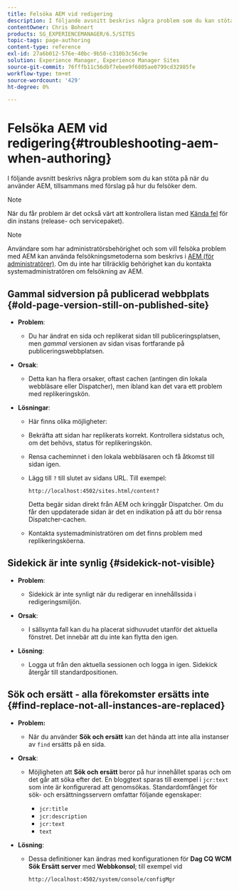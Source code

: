 ```yaml
---
title: Felsöka AEM vid redigering
description: I följande avsnitt beskrivs några problem som du kan stöta på när du använder AEM, tillsammans med förslag på hur du felsöker dem.
contentOwner: Chris Bohnert
products: SG_EXPERIENCEMANAGER/6.5/SITES
topic-tags: page-authoring
content-type: reference
exl-id: 27a6b012-576e-40bc-9b50-c310b3c56c9e
solution: Experience Manager, Experience Manager Sites
source-git-commit: 76fffb11c56dbf7ebee9f6805ae0799cd32985fe
workflow-type: tm+mt
source-wordcount: '429'
ht-degree: 0%

---
```


# Felsöka AEM vid redigering{#troubleshooting-aem-when-authoring}

I följande avsnitt beskrivs några problem som du kan stöta på när du använder AEM, tillsammans med förslag på hur du felsöker dem.

>[!NOTE]
>
>När du får problem är det också värt att kontrollera listan med [Kända fel](/help/release-notes/release-notes.md) för din instans (release- och servicepaket).

>[!NOTE]
>
>Användare som har administratörsbehörighet och som vill felsöka problem med AEM kan använda felsökningsmetoderna som beskrivs i [AEM (för administratörer)](/help/sites-administering/troubleshoot.md). Om du inte har tillräcklig behörighet kan du kontakta systemadministratören om felsökning av AEM.

## Gammal sidversion på publicerad webbplats {#old-page-version-still-on-published-site}

* **Problem**:

   * Du har ändrat en sida och replikerat sidan till publiceringsplatsen, men *gammal* versionen av sidan visas fortfarande på publiceringswebbplatsen.

* **Orsak**:

   * Detta kan ha flera orsaker, oftast cachen (antingen din lokala webbläsare eller Dispatcher), men ibland kan det vara ett problem med replikeringskön.

* **Lösningar**:

   * Här finns olika möjligheter:
   * Bekräfta att sidan har replikerats korrekt. Kontrollera sidstatus och, om det behövs, status för replikeringskön.
   * Rensa cacheminnet i den lokala webbläsaren och få åtkomst till sidan igen.
   * Lägg till `?` till slutet av sidans URL. Till exempel:

     `http://localhost:4502/sites.html/content?`

     Detta begär sidan direkt från AEM och kringgår Dispatcher. Om du får den uppdaterade sidan är det en indikation på att du bör rensa Dispatcher-cachen.

   * Kontakta systemadministratören om det finns problem med replikeringsköerna.

## Sidekick är inte synlig {#sidekick-not-visible}

* **Problem**:

   * Sidekick är inte synligt när du redigerar en innehållssida i redigeringsmiljön.

* **Orsak**:

   * I sällsynta fall kan du ha placerat sidhuvudet utanför det aktuella fönstret. Det innebär att du inte kan flytta den igen.

* **Lösning**:

   * Logga ut från den aktuella sessionen och logga in igen. Sidekick återgår till standardpositionen.

## Sök och ersätt - alla förekomster ersätts inte {#find-replace-not-all-instances-are-replaced}

* **Problem:**

   * När du använder **Sök och ersätt** kan det hända att inte alla instanser av `find` ersätts på en sida.

* **Orsak**:

   * Möjligheten att **Sök och ersätt** beror på hur innehållet sparas och om det går att söka efter det. En bloggtext sparas till exempel i `jcr:text` som inte är konfigurerad att genomsökas. Standardomfånget för sök- och ersättningsservern omfattar följande egenskaper:

      * `jcr:title`
      * `jcr:description`
      * `jcr:text`
      * `text`

* **Lösning**:

   * Dessa definitioner kan ändras med konfigurationen för **Dag CQ WCM Sök Ersätt server** med **Webbkonsol**; till exempel vid

     `http://localhost:4502/system/console/configMgr`
